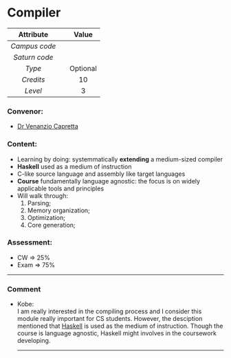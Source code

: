 # Compiler

| Attribute || Value |
|:---------:|:-:|:-----:|
|*Campus code*|||
|*Saturn code*|||
|*Type*||Optional|
|*Credits*||10|
|*Level*||3|

### Convenor:
* [Dr Venanzio Capretta](https://www.nottingham.ac.uk/computerscience/people/Venanzio.Capretta)

### Content:
* Learning by doing: systemmatically **extending** a medium-sized compiler
* **Haskell** used as a medium of instruction
* C-like source language and assembly like target languages
* **Course** fundamentally language agnostic: the focus is on widely applicable tools and principles
* Will walk through:
    1. Parsing;
    2. Memory organization;
    3. Optimization;
    4. Core generation;

### Assessment:
* CW $\Longrightarrow$ 25%
* Exam $\Longrightarrow$ 75%

----

### Comment

* Kobe:     
    I am really interested in the compiling process and I consider this module really important for CS students. However, the desciption mentioned that [Haskell](https://www.haskell.org/) is used as the medium of instruction. Though the course is language agnostic, Haskell might involves in the coursework developing.

    ----